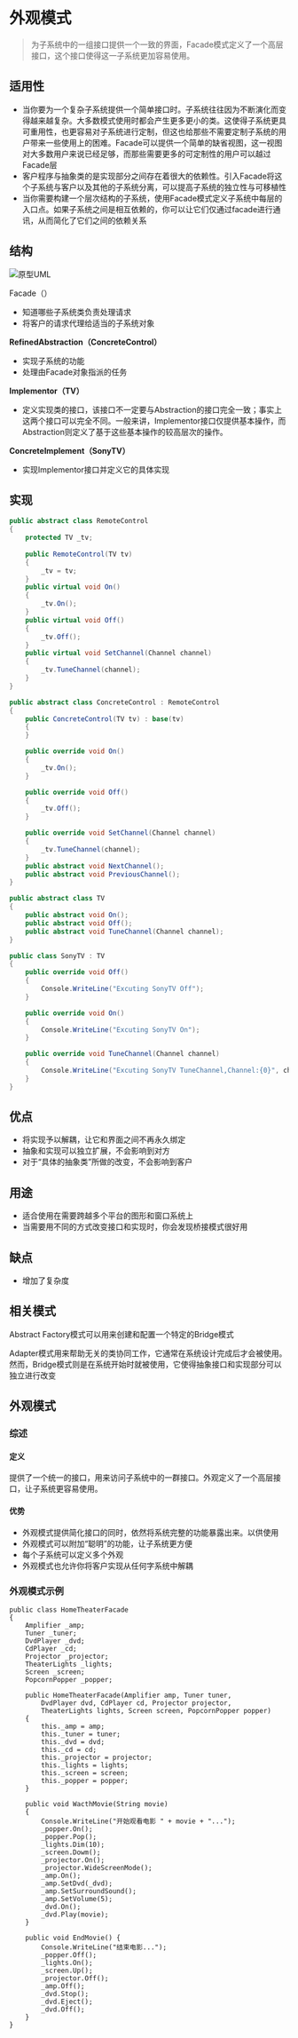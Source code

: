 # 外观模式

> 为子系统中的一组接口提供一个一致的界面，Facade模式定义了一个高层接口，这个接口使得这一子系统更加容易使用。

## 适用性

- 当你要为一个复杂子系统提供一个简单接口时。子系统往往因为不断演化而变得越来越复杂。大多数模式使用时都会产生更多更小的类。这使得子系统更具可重用性，也更容易对子系统进行定制，但这也给那些不需要定制子系统的用户带来一些使用上的困难。Facade可以提供一个简单的缺省视图，这一视图对大多数用户来说已经足够，而那些需要更多的可定制性的用户可以越过Facade层
- 客户程序与抽象类的是实现部分之间存在着很大的依赖性。引入Facade将这个子系统与客户以及其他的子系统分离，可以提高子系统的独立性与可移植性
- 当你需要构建一个层次结构的子系统，使用Facade模式定义子系统中每层的入口点。如果子系统之间是相互依赖的，你可以让它们仅通过facade进行通讯，从而简化了它们之间的依赖关系

## 结构

<img :src="$withBase('/design/design_pattern/07Bridge.png')" alt="原型UML"/>

Facade（）

- 知道哪些子系统类负责处理请求
- 将客户的请求代理给适当的子系统对象

**RefinedAbstraction（ConcreteControl）**

- 实现子系统的功能
- 处理由Facade对象指派的任务

**Implementor（TV）**

- 定义实现类的接口，该接口不一定要与Abstraction的接口完全一致；事实上这两个接口可以完全不同。一般来讲，Implementor接口仅提供基本操作，而Abstraction则定义了基于这些基本操作的较高层次的操作。

**ConcreteImplement（SonyTV）**

- 实现Implementor接口并定义它的具体实现

## 实现

```c#
public abstract class RemoteControl
{
    protected TV _tv;
    
    public RemoteControl(TV tv)
    {
        _tv = tv;
    }
    public virtual void On()
    {
        _tv.On();
    }
    public virtual void Off()
    {
        _tv.Off();
    }
    public virtual void SetChannel(Channel channel)
    {
        _tv.TuneChannel(channel);
    }
}
```

```c#
public abstract class ConcreteControl : RemoteControl
{
    public ConcreteControl(TV tv) : base(tv) 
    {
    }

    public override void On()
    {
        _tv.On();
    }

    public override void Off()
    {
        _tv.Off();
    }

    public override void SetChannel(Channel channel)
    {
        _tv.TuneChannel(channel);
    }
    public abstract void NextChannel();
    public abstract void PreviousChannel();
}
```

```c#
public abstract class TV
{
    public abstract void On();
    public abstract void Off();
    public abstract void TuneChannel(Channel channel);
}
```

```c#
public class SonyTV : TV
{
    public override void Off()
    {
        Console.WriteLine("Excuting SonyTV Off");
    }

    public override void On()
    {
        Console.WriteLine("Excuting SonyTV On");
    }

    public override void TuneChannel(Channel channel)
    {
        Console.WriteLine("Excuting SonyTV TuneChannel,Channel:{0}", channel.Name);
    }
}
```

## 优点

 - 将实现予以解耦，让它和界面之间不再永久绑定
 - 抽象和实现可以独立扩展，不会影响到对方
 - 对于“具体的抽象类”所做的改变，不会影响到客户

## 用途

 - 适合使用在需要跨越多个平台的图形和窗口系统上
 - 当需要用不同的方式改变接口和实现时，你会发现桥接模式很好用

## 缺点

 - 增加了复杂度

## 相关模式

Abstract Factory模式可以用来创建和配置一个特定的Bridge模式

Adapter模式用来帮助无关的类协同工作，它通常在系统设计完成后才会被使用。然而，Bridge模式则是在系统开始时就被使用，它使得抽象接口和实现部分可以独立进行改变









## 外观模式
### 综述
#### 定义
提供了一个统一的接口，用来访问子系统中的一群接口。外观定义了一个高层接口，让子系统更容易使用。
#### 优势

 - 外观模式提供简化接口的同时，依然将系统完整的功能暴露出来。以供使用
 - 外观模式可以附加“聪明”的功能，让子系统更方便
 - 每个子系统可以定义多个外观
 - 外观模式也允许你将客户实现从任何字系统中解耦


### 外观模式示例
```
public class HomeTheaterFacade
{
    Amplifier _amp;
    Tuner _tuner;
    DvdPlayer _dvd;
    CdPlayer _cd;
    Projector _projector;
    TheaterLights _lights;
    Screen _screen;
    PopcornPopper _popper;

    public HomeTheaterFacade(Amplifier amp, Tuner tuner,
        DvdPlayer dvd, CdPlayer cd, Projector projector,
        TheaterLights lights, Screen screen, PopcornPopper popper)
    {
        this._amp = amp;
        this._tuner = tuner;
        this._dvd = dvd;
        this._cd = cd;
        this._projector = projector;
        this._lights = lights;
        this._screen = screen;
        this._popper = popper;
    }

    public void WacthMovie(String movie)
    {
        Console.WriteLine("开始观看电影 " + movie + "...");
        _popper.On();
        _popper.Pop();
        _lights.Dim(10);
        _screen.Dowm();
        _projector.On();
        _projector.WideScreenMode();
        _amp.On();
        _amp.SetDvd(_dvd);
        _amp.SetSurroundSound();
        _amp.SetVolume(5);
        _dvd.On();
        _dvd.Play(movie);
    }

    public void EndMovie() {
        Console.WriteLine("结束电影...");
        _popper.Off();
        _lights.On();
        _screen.Up();
        _projector.Off();
        _amp.Off();
        _dvd.Stop();
        _dvd.Eject();
        _dvd.Off();
    }
}
```